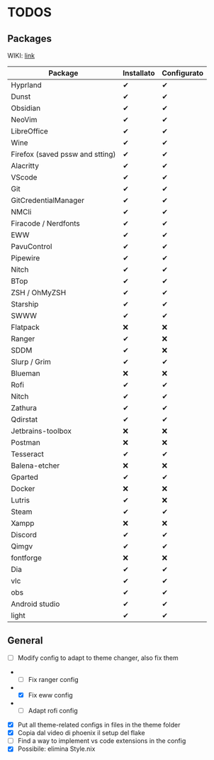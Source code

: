 # TODOS

## Packages

WIKI: [link](https://wiki.nixos.org/wiki/PostgreSQL)

| Package | Installato | Configurato |
| --- | --- | --- |
| Hyprland | ✔ | ✔ |
| Dunst | ✔ | ✔ |
| Obsidian | ✔ | ✔ |
| NeoVim | ✔ | ✔ |
| LibreOffice | ✔ | ✔ |
| Wine | ✔ | ✔ |
| Firefox (saved pssw and stting) | ✔ | ✔ |
| Alacritty | ✔ | ✔ |
| VScode | ✔ | ✔ |
| Git | ✔ | ✔ |
| GitCredentialManager | ✔ | ✔ |
| NMCli | ✔ | ✔ |
| Firacode / Nerdfonts | ✔ | ✔ |
| EWW | ✔ | ✔ |
| PavuControl | ✔ | ✔ |
| Pipewire | ✔ | ✔ |
| Nitch | ✔ | ✔ |
| BTop | ✔ | ✔ |
| ZSH / OhMyZSH | ✔ | ✔ |
| Starship | ✔ | ✔ |
| SWWW | ✔ | ✔ |
| Flatpack | ❌ | ❌ |
| Ranger | ✔ | ❌ |
| SDDM | ✔ | ❌ |
| Slurp / Grim | ✔ | ✔ |
| Blueman | ❌ | ❌ |
| Rofi | ✔ | ✔ |
| Nitch | ✔ | ✔ |
| Zathura | ✔ | ✔ |
| Qdirstat | ✔ | ✔ |
| Jetbrains-toolbox | ❌ | ❌ |
| Postman | ❌ | ❌ |
| Tesseract | ✔ | ✔ |
| Balena-etcher | ❌ | ❌ |
| Gparted | ✔ | ✔ |
| Docker | ❌ | ❌ |
| Lutris | ✔ | ❌ |
| Steam | ✔ | ✔ |
| Xampp | ❌ | ❌ |
| Discord | ✔ | ✔ |
| Qimgv | ✔ | ✔ |
| fontforge | ❌ | ❌ |
| Dia | ✔ | ✔ |
| vlc | ✔ | ✔ |
| obs | ✔ | ✔ |
| Android studio | ✔ | ✔ |
| light | ✔ | ✔ |

## General

- [ ] Modify config to adapt to theme changer, also fix them
- - [ ] Fix ranger config
- - [x] Fix eww config
- - [ ] Adapt rofi config
- [x] Put all theme-related configs in files in the theme folder    
- [x] Copia dal video di phoenix il setup del flake
- [ ] Find a way to implement vs code extensions in the config
- [x] Possibile: elimina Style.nix